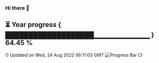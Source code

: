 ### Hi there 👋
⏳ Year progress { ███████████████████▁▁▁▁▁▁▁▁▁▁▁ } 64.45 %
---
⏰ Updated on Wed, 24 Aug 2022 06:11:03 GMT
![Progress Bar CI](https://github.com/Moyi321/Moyi321/workflows/Progress%20Bar%20CI/badge.svg)
